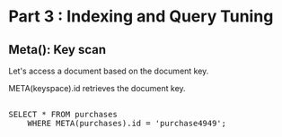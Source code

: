 # Part 3 : Indexing and Query Tuning

## Meta(): Key scan
Let's access a document based on the document key.

META(keyspace).id retrieves the document key.

<pre id="example"> 
SELECT * FROM purchases 
    WHERE META(purchases).id = 'purchase4949';
</pre>

